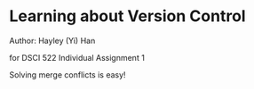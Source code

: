 # Learning about Version Control
Author: Hayley (Yi) Han

for DSCI 522 Individual Assignment 1

Solving merge conflicts is easy!
